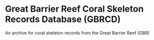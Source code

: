 # Great Barrier Reef Coral Skeleton Records Database (GBRCD)
An archive for coral skeleton records from the Great Barrier Reef (GBR)

